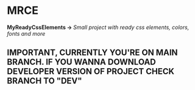 # MRCE
<b>MyReadyCssElements -> </b>
<i>Small project with ready css elements, colors, fonts and more</i>
<br/>
<h2>IMPORTANT, CURRENTLY YOU'RE ON MAIN BRANCH. IF YOU WANNA DOWNLOAD DEVELOPER VERSION OF PROJECT CHECK BRANCH TO "DEV"</h2>
